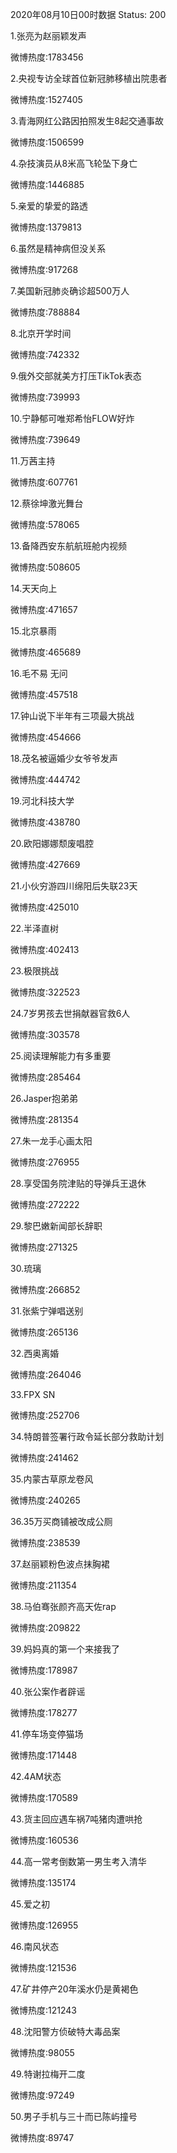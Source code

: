 2020年08月10日00时数据
Status: 200

1.张亮为赵丽颖发声

微博热度:1783456

2.央视专访全球首位新冠肺移植出院患者

微博热度:1527405

3.青海网红公路因拍照发生8起交通事故

微博热度:1506599

4.杂技演员从8米高飞轮坠下身亡

微博热度:1446885

5.亲爱的挚爱的路透

微博热度:1379813

6.虽然是精神病但没关系

微博热度:917268

7.美国新冠肺炎确诊超500万人

微博热度:788884

8.北京开学时间

微博热度:742332

9.俄外交部就美方打压TikTok表态

微博热度:739993

10.宁静郁可唯郑希怡FLOW好炸

微博热度:739649

11.万茜主持

微博热度:607761

12.蔡徐坤激光舞台

微博热度:578065

13.备降西安东航航班舱内视频

微博热度:508605

14.天天向上

微博热度:471657

15.北京暴雨

微博热度:465689

16.毛不易 无问

微博热度:457518

17.钟山说下半年有三项最大挑战

微博热度:454666

18.茂名被逼婚少女爷爷发声

微博热度:444742

19.河北科技大学

微博热度:438780

20.欧阳娜娜颓废唱腔

微博热度:427669

21.小伙穷游四川绵阳后失联23天

微博热度:425010

22.半泽直树

微博热度:402413

23.极限挑战

微博热度:322523

24.7岁男孩去世捐献器官救6人

微博热度:303578

25.阅读理解能力有多重要

微博热度:285464

26.Jasper抱弟弟

微博热度:281354

27.朱一龙手心画太阳

微博热度:276955

28.享受国务院津贴的导弹兵王退休

微博热度:272222

29.黎巴嫩新闻部长辞职

微博热度:271325

30.琉璃

微博热度:266852

31.张紫宁弹唱送别

微博热度:265136

32.西奥离婚

微博热度:264046

33.FPX SN

微博热度:252706

34.特朗普签署行政令延长部分救助计划

微博热度:241462

35.内蒙古草原龙卷风

微博热度:240265

36.35万买商铺被改成公厕

微博热度:238539

37.赵丽颖粉色波点抹胸裙

微博热度:211354

38.马伯骞张颜齐高天佐rap

微博热度:209822

39.妈妈真的第一个来接我了

微博热度:178987

40.张公案作者辟谣

微博热度:178277

41.停车场变停猫场

微博热度:171448

42.4AM状态

微博热度:170589

43.货主回应遇车祸7吨猪肉遭哄抢

微博热度:160536

44.高一常考倒数第一男生考入清华

微博热度:135174

45.爱之初

微博热度:126955

46.南风状态

微博热度:121536

47.矿井停产20年溪水仍是黄褐色

微博热度:121243

48.沈阳警方侦破特大毒品案

微博热度:98055

49.特谢拉梅开二度

微博热度:97249

50.男子手机与三十而已陈屿撞号

微博热度:89747

